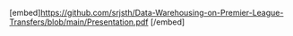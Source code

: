 [embed]https://github.com/srjsth/Data-Warehousing-on-Premier-League-Transfers/blob/main/Presentation.pdf [/embed]
